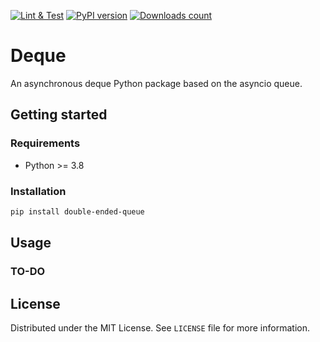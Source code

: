 [![Lint & Test](https://github.com/webfucktory/python-deque/actions/workflows/lint-test.yml/badge.svg)](https://github.com/webfucktory/python-deque/actions/workflows/lint-test.yml)
[![PyPI version](https://badge.fury.io/py/deque.svg)](https://pypi.org/project/deque)
[![Downloads count](https://img.shields.io/pypi/dm/deque)](https://pypistats.org/packages/deque)

# Deque

An asynchronous deque Python package based on the asyncio queue.

## Getting started

### Requirements

- Python >= 3.8

### Installation

```bash
pip install double-ended-queue
```

## Usage

### TO-DO

## License

Distributed under the MIT License. See `LICENSE` file for more information.
